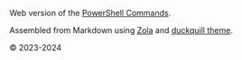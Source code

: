 Web version of the [PowerShell Commands](https://github.com/Lifailon/PS-Commands).

Assembled from Markdown using [Zola](https://github.com/getzola/zola) and [duckquill theme](https://codeberg.org/daudix/duckquill).

© 2023-2024